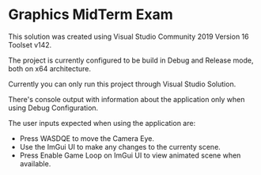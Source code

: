 # Graphics MidTerm Exam

This solution was created using Visual Studio Community 2019 Version 16 Toolset v142.

The project is currently configured to be build in Debug and Release mode, both on x64 architecture.

Currently you can only run this project through Visual Studio Solution.

There's console output with information about the application only when using Debug Configuration.

The user inputs expected when using the application are:
- Press WASDQE to move the Camera Eye.
- Use the ImGui UI to make any changes to the currenty scene.
- Press Enable Game Loop on ImGui UI to view animated scene when available.